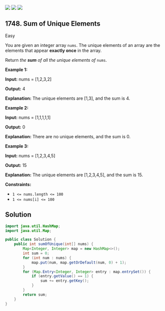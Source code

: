 [![](https://img.shields.io/github/stars/javadev/LeetCode-in-Java?label=Stars&style=flat-square)](https://github.com/javadev/LeetCode-in-Java)
[![](https://img.shields.io/github/forks/javadev/LeetCode-in-Java?label=Fork%20me%20on%20GitHub%20&style=flat-square)](https://github.com/javadev/LeetCode-in-Java/fork)
[![](https://img.shields.io/badge/-LeetCode%20in%20Kotlin-blue?style=flat-square)](https://github.com/javadev/LeetCode-in-Kotlin)

## 1748\. Sum of Unique Elements

Easy

You are given an integer array `nums`. The unique elements of an array are the elements that appear **exactly once** in the array.

Return _the **sum** of all the unique elements of_ `nums`.

**Example 1:**

**Input:** nums = [1,2,3,2]

**Output:** 4

**Explanation:** The unique elements are [1,3], and the sum is 4.

**Example 2:**

**Input:** nums = [1,1,1,1,1]

**Output:** 0

**Explanation:** There are no unique elements, and the sum is 0.

**Example 3:**

**Input:** nums = [1,2,3,4,5]

**Output:** 15

**Explanation:** The unique elements are [1,2,3,4,5], and the sum is 15.

**Constraints:**

*   `1 <= nums.length <= 100`
*   `1 <= nums[i] <= 100`

## Solution

```java
import java.util.HashMap;
import java.util.Map;

public class Solution {
    public int sumOfUnique(int[] nums) {
        Map<Integer, Integer> map = new HashMap<>();
        int sum = 0;
        for (int num : nums) {
            map.put(num, map.getOrDefault(num, 0) + 1);
        }
        for (Map.Entry<Integer, Integer> entry : map.entrySet()) {
            if (entry.getValue() == 1) {
                sum += entry.getKey();
            }
        }
        return sum;
    }
}
```